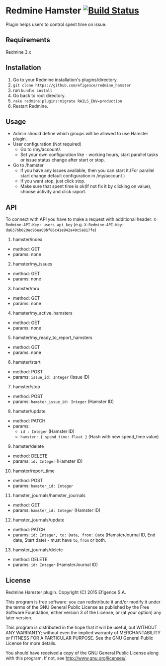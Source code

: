 # Redmine Hamster [![Build Status](https://travis-ci.org/efigence/redmine_hamster.svg?branch=master)](https://travis-ci.org/efigence/redmine_hamster)

Plugin helps users to control spent time on issue.


## Requirements

Redmine 3.x

## Installation

1. Go to your Redmine installation's plugins/directory.
2. `git clone https://github.com/efigence/redmine_hamster`
3. run `bundle install`
4. Go back to root directory.
5. `rake redmine:plugins:migrate RAILS_ENV=production`
6. Restart Redmine.

## Usage

* Admin should define which groups will be allowed to use Hamster plugin.
* User configuration:(Not required)
  - Go to /my/account/.
  - Set your own configuration like - working hours, start parallel tasks or issue status change after start or stop.
* Go to /hamster
  - If you have any issues available, then you can start it.(For parallel start change default configuration in /my/account )
  - If you want stop, just click stop.
  - Make sure that spent time is ok(If not fix it by clicking on value), choose activity and click raport.

## API

To connect with API you have to make a request with additional header:
`X-Redmine-API-Key: users_api_key`
(e.g. `X-Redmine-API-Key: da6376b020ec96ea00bf86c41e842a40c5a817fe`) 

1. hamster/index
  * method: GET
  * params: none
2. hamster/my_issues
  * method: GET
  * params: none
3. hamster/mru
  * method: GET
  * params: none
4. hamster/my_active_hamsters
  * method: GET
  * params: none
5. hamster/my_ready_to_report_hamsters
  * method: GET
  * params: none
6. hamster/start
  * method: POST
  * params: `issue_id: Integer` (Issue ID)
7. hamster/stop
  * method: POST
  * params: `hamster_issue_id: Integer` (Hamster ID)
8. hamster/update
  * method: PATCH
  * params:
    + `id : Integer` (Hamster ID)
    + `hamster: { spend_time: Float }` (Hash with new spend_time value)
9. hamster/delete
  * method: DELETE
  * params: `id: Integer` (Hamster ID)
10. hamster/report_time
  * method: POST
  * params: `hamster_id: Integer `
11. hamster_journals/hamster_journals
  * method: GET
  * params: `hamster_id: Integer` (Hamster ID)
12. hamster_journals/update
  * method: PATCH
  * params: `id: Integer, to: Date, from: Date` (HamsterJournal ID, End date, Start date) - must have `to`, `from` or both.
13. hamster_journals/delete
  * method: DELETE
  * params: `id: Integer` (HamsterJournal ID)

## License

  Redmine Hamster plugin.
  Copyright (C) 2015 Efigence S.A.

  This program is free software: you can redistribute it and/or modify
  it under the terms of the GNU General Public License as published by
  the Free Software Foundation, either version 3 of the License, or
  (at your option) any later version.

  This program is distributed in the hope that it will be useful,
  but WITHOUT ANY WARRANTY; without even the implied warranty of
  MERCHANTABILITY or FITNESS FOR A PARTICULAR PURPOSE.  See the
  GNU General Public License for more details.

  You should have received a copy of the GNU General Public License
  along with this program.  If not, see <http://www.gnu.org/licenses/>.
